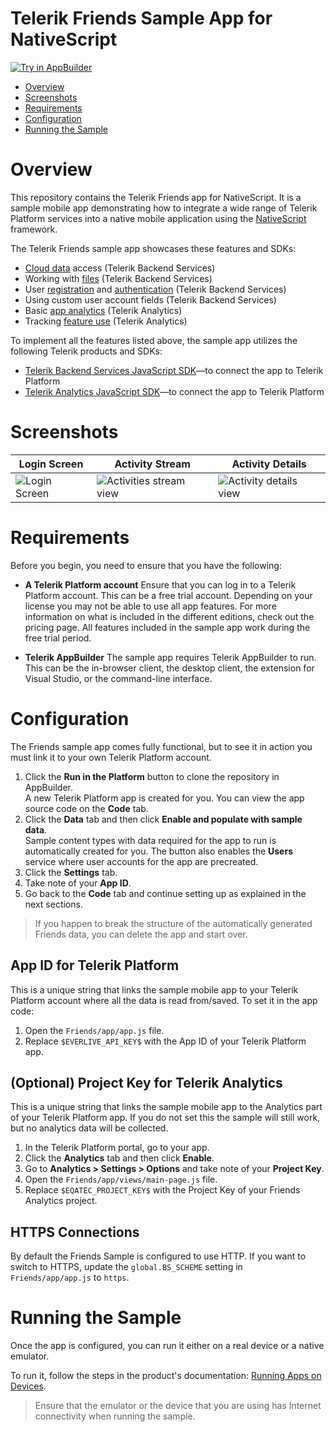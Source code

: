 
# Telerik Friends Sample App for NativeScript

<a href="https://platform.telerik.com/#appbuilder/clone/https://github.com/icenium/nativescript-sample-Friends/" target="_blank"><img src="http://docs.telerik.com/platform/samples/images/try-in-appbuilder.png" alt="Try in AppBuilder" title="Try in Telerik Platform" /></a>

<a id="top"></a>
* [Overview](#overview)
* [Screenshots](#screenshots)
* [Requirements](#requirements)
* [Configuration](#configuration)
* [Running the Sample](#running-the-sample)

# Overview

This repository contains the Telerik Friends app for NativeScript. It is a sample mobile app demonstrating how to integrate a wide range of Telerik Platform services into a native mobile application using the [NativeScript](http://github.com/nativescript/nativescript) framework.

The Telerik Friends sample app showcases these features and SDKs:

- [Cloud data](http://docs.telerik.com/platform/backend-services/javascript/data/introduction) access (Telerik Backend Services)
- Working with [files](http://docs.telerik.com/platform/backend-services/javascript/files/introduction) (Telerik Backend Services)
- User [registration](http://docs.telerik.com/platform/backend-services/javascript/users/users-register) and [authentication](http://docs.telerik.com/platform/backend-services/javascript/users/users-authenticate) (Telerik Backend Services)
- Using custom user account fields (Telerik Backend Services)
- Basic [app analytics](http://docs.telerik.com/platform/analytics/getting-started/introduction) (Telerik Analytics)
- Tracking [feature use](http://docs.telerik.com/platform/analytics/client/reports/feature-use) (Telerik Analytics)

To implement all the features listed above, the sample app utilizes the following Telerik products and SDKs:

- [Telerik Backend Services JavaScript SDK](http://docs.telerik.com/platform/backend-services/javascript/getting-started-javascript-sdk)&mdash;to connect the app to Telerik Platform
- [Telerik Analytics JavaScript SDK](http://docs.telerik.com/platform/analytics/sdk/dotnet/)&mdash;to connect the app to Telerik Platform

# Screenshots

Login Screen|Activity Stream|Activity Details
---|---|---
![Login Screen](https://raw.githubusercontent.com/Icenium/nativescript-sample-Friends/master/screenshots/android-login-screen.png)|![Activities stream view](https://raw.githubusercontent.com/Icenium/nativescript-sample-Friends/master/screenshots/android-activities-stream.png)|![Activity details view](https://raw.githubusercontent.com/Icenium/nativescript-sample-Friends/master/screenshots/android-activity-details.png)

# Requirements

Before you begin, you need to ensure that you have the following:

- **A Telerik Platform account**
Ensure that you can log in to a Telerik Platform account. This can be a free trial account. Depending on your license you may not be able to use all app features. For more information on what is included in the different editions, check out the pricing page. All features included in the sample app work during the free trial period.

- **Telerik AppBuilder** The sample app requires Telerik AppBuilder to run. This can be the in-browser client, the desktop client, the extension for Visual Studio, or the command-line interface.

# Configuration

The Friends sample app comes fully functional, but to see it in action you must link it to your own Telerik Platform account.

1. Click the **Run in the Platform** button to clone the repository in AppBuilder.<br>
	A new Telerik Platform app is created for you. You can view the app source code on the **Code** tab.
2. Click the **Data** tab and then click **Enable and populate with sample data**.<br>
	Sample content types with data required for the app to run is automatically created for you. The button also enables the **Users** service where user accounts for the app are precreated.
3. Click the **Settings** tab.
4. Take note of your **App ID**.
5. Go back to the **Code** tab and continue setting up as explained in the next sections.

> If you happen to break the structure of the automatically generated Friends data, you can delete the app and start over.

## App ID for Telerik Platform

This is a unique string that links the sample mobile app to your Telerik Platform account where all the data is read from/saved. To set it in the app code:

1. Open the `Friends/app/app.js` file.
2. Replace `$EVERLIVE_API_KEY$` with the App ID of your Telerik Platform app.

## (Optional) Project Key for Telerik Analytics

This is a unique string that links the sample mobile app to the Analytics part of your Telerik Platform app. If you do not set this the sample will still work, but no analytics data will be collected.
	
1. In the Telerik Platform portal, go to your app.
2. Click the **Analytics** tab and then click **Enable**.
3. Go to **Analytics > Settings > Options** and take note of your **Project Key**.
4. Open the `Friends/app/views/main-page.js` file.
5. Replace `$EQATEC_PROJECT_KEY$` with the Project Key of your Friends Analytics project.

## HTTPS Connections

By default the Friends Sample is configured to use HTTP. If you want to switch to HTTPS, update the `global.BS_SCHEME` setting in  `Friends/app/app.js` to `https`.

# Running the Sample

Once the app is configured, you can run it either on a real device or a native emulator.

To run it, follow the steps in the product's documentation: [Running Apps on Devices](http://docs.telerik.com/platform/appbuilder/testing-your-app/running-on-devices/working-with-devices).

> Ensure that the emulator or the device that you are using has Internet connectivity when running the sample.

